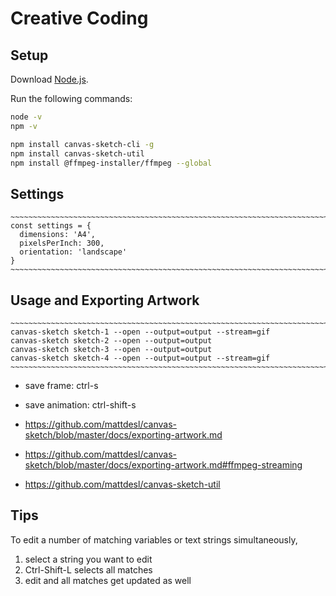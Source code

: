 # Creative Coding

## Setup

Download [Node.js](https://nodejs.org/en/download/).

Run the following commands:

``` bash
node -v
npm -v

npm install canvas-sketch-cli -g
npm install canvas-sketch-util
npm install @ffmpeg-installer/ffmpeg --global
```

## Settings

    ~~~~~~~~~~~~~~~~~~~~~~~~~~~~~~~~~~~~~~~~~~~~~~~~~~~~~~~~~~~~~~~~~~~~~~~~~~~~~~~~~~~~~~~~~~
    const settings = {
      dimensions: 'A4',
      pixelsPerInch: 300,
      orientation: 'landscape'
    }
    ~~~~~~~~~~~~~~~~~~~~~~~~~~~~~~~~~~~~~~~~~~~~~~~~~~~~~~~~~~~~~~~~~~~~~~~~~~~~~~~~~~~~~~~~~~

## Usage and Exporting Artwork

    ~~~~~~~~~~~~~~~~~~~~~~~~~~~~~~~~~~~~~~~~~~~~~~~~~~~~~~~~~~~~~~~~~~~~~~~~~~~~~~~~~~~~~~~~~~
    canvas-sketch sketch-1 --open --output=output --stream=gif
    canvas-sketch sketch-2 --open --output=output
    canvas-sketch sketch-3 --open --output=output
    canvas-sketch sketch-4 --open --output=output --stream=gif
    ~~~~~~~~~~~~~~~~~~~~~~~~~~~~~~~~~~~~~~~~~~~~~~~~~~~~~~~~~~~~~~~~~~~~~~~~~~~~~~~~~~~~~~~~~~

  - save frame: ctrl-s
  - save animation: ctrl-shift-s

  - https://github.com/mattdesl/canvas-sketch/blob/master/docs/exporting-artwork.md
  - https://github.com/mattdesl/canvas-sketch/blob/master/docs/exporting-artwork.md#ffmpeg-streaming
  - https://github.com/mattdesl/canvas-sketch-util

## Tips

To edit a number of matching variables or text strings simultaneously,

  1) select a string you want to edit
  2) Ctrl-Shift-L selects all matches
  3) edit and all matches get updated as well

